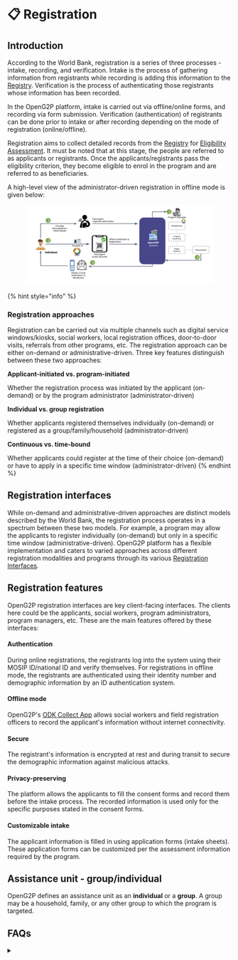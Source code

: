 # 📋 Registration

## Introduction

According to the World Bank, registration is a series of three processes - intake, recording, and verification. Intake is the process of gathering information from registrants while recording is adding this information to the [Registry](registry.md). Verification is the process of authenticating those registrants whose information has been recorded.

In the OpenG2P platform, intake is carried out via offline/online forms, and recording via form submission. Verification (authentication) of registrants can be done prior to intake or after recording depending on the mode of registration (online/offline).

Registration aims to collect detailed records from the [Registry](registry.md) for [Eligibility Assessment](../beneficiary-management/eligibility.md). It must be noted that at this stage, the people are referred to as applicants or registrants. Once the applicants/registrants pass the eligibility criterion, they become eligible to enrol in the program and are referred to as beneficiaries.

A high-level view of the administrator-driven registration in offline mode is given below:

<figure><img src="https://github.com/OpenG2P/openg2p-documentation/raw/00d70c2522faff12a735f69918503f2aa1485c78/.gitbook/assets/registration-flow.png" alt=""><figcaption></figcaption></figure>

{% hint style="info" %}
### Registration approaches

Registration can be carried out via multiple channels such as digital service windows/kiosks, social workers, local registration offices, door-to-door visits, referrals from other programs, etc. The registration approach can be either on-demand or administrative-driven. Three key features distinguish between these two approaches:

**Applicant-initiated vs. program-initiated**

Whether the registration process was initiated by the applicant (on-demand) or by the program administrator (administrator-driven)

**Individual vs. group registration**

Whether applicants registered themselves individually (on-demand) or registered as a group/family/household (administrator-driven)

**Continuous vs. time-bound**

Whether applicants could register at the time of their choice (on-demand) or have to apply in a specific time window (administrator-driven)
{% endhint %}

## Registration interfaces

While on-demand and administrative-driven approaches are distinct models described by the World Bank, the registration process operates in a spectrum between these two models. For example, a program may allow the applicants to register individually (on-demand) but only in a specific time window (administrative-driven). OpenG2P platform has a flexible implementation and caters to varied approaches across different registration modalities and programs through its various [Registration Interfaces](registration-methods/).

## Registration features

OpenG2P registration interfaces are key client-facing interfaces. The clients here could be the applicants, social workers, program administrators, program managers, etc. These are the main features offered by these interfaces:

#### **Authentication**

During online registrations, the registrants log into the system using their MOSIP ID/national ID and verify themselves. For registrations in offline mode, the registrants are authenticated using their identity number and demographic information by an ID authentication system.

#### **Offline mode**

OpenG2P's [ODK Collect App](registration-methods/offline-registration.md) allows social workers and field registration officers to record the applicant's information without internet connectivity.

#### **Secure**

The registrant's information is encrypted at rest and during transit to secure the demographic information against malicious attacks.

#### **Privacy-preserving**

The platform allows the applicants to fill the consent forms and record them before the intake process. The recorded information is used only for the specific purposes stated in the consent forms.

#### Customizable intake

The applicant information is filled in using application forms (intake sheets). These application forms can be customized per the assessment information required by the program.

## Assistance unit - group/individual

OpenG2P defines an assistance unit as an **individual** or a **group**. A group may be a household, family, or any other group to which the program is targeted.

## FAQs

<details>

<summary></summary>



</details>
